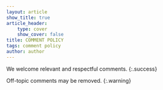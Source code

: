 ```yaml
---
layout: article
show_title: true
article_header: 
    type: cover
    show_cover: false
title: COMMENT POLICY
tags: comment policy
author: author
---
```


We welcome relevant and respectful comments.
{:.success}

Off-topic comments may be removed.
{:.warning}